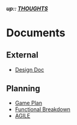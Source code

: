 ##### up:: [THOUGHTS](../THOUGHTS.md)

# Documents

## External

- [Design Doc](../documents/design_document.md)

## Planning

- [Game Plan](../documents/game_plan.md)
- [Functional Breakdown](../documents/functional_breakdown.md)
- [AGILE](../documents/agile.md)
